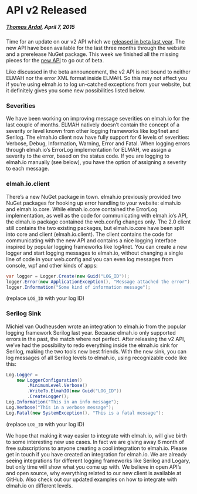 # API v2 Released##### [Thomas Ardal](http://elmah.io/about/), April 7, 2015Time for an update on our v2 API which we [released in beta last year](https://blog.elmah.io/api-v2-beta-released/). The new API have been available for the last three months through the website and a prerelease NuGet package. This week we finished all the missing pieces for the [new API](https://elmah.io/api/) to go out of beta.Like discussed in the beta announcement, the v2 API is not bound to neither ELMAH nor the error XML format inside ELMAH. So this may not affect you if you’re using elmah.io to log un-catched exceptions from your website, but it definitely gives you some new possibilities listed below.### SeveritiesWe have been working on improving message severities on elmah.io for the last couple of months. ELMAH natively doesn’t contain the concept of a severity or level known from other logging frameworks like log4net and Serilog. The elmah.io client now have fully support for 6 levels of severities: Verbose, Debug, Information, Warning, Error and Fatal. When logging errors through elmah.io’s ErrorLog implementation for ELMAH, we assign a severity to the error, based on the status code. If you are logging to elmah.io manually (see below), you have the option of assigning a severity to each message.### elmah.io.clientThere’s a new NuGet package in town. elmah.io previously provided two NuGet packages for hooking up error handling to your website: elmah.io and elmah.io.core. While elmah.io.core contained the ErrorLog implementation, as well as the code for communicating with elmah.io’s API, the elmah.io package contained the web.config changes only. The 2.0 client still contains the two existing packages, but elmah.io.core have been split into core and client (elmah.io.client). The client contains the code for communicating with the new API and contains a nice logging interface inspired by popular logging frameworks like log4net. You can create a new logger and start logging messages to elmah.io, without changing a single line of code in your web.config and you can even log messages from console, wpf and other kinds of apps:```csharpvar logger = Logger.Create(new Guid("LOG_ID"));logger.Error(new ApplicationException(), "Message attached the error");logger.Information("Some kind of information message");```(replace `LOG_ID` with your log ID)### Serilog SinkMichiel van Oudheusden wrote an integration to elmah.io from the popular logging framework Serilog last year. Because elmah.io only supported errors in the past, the match where not perfect. After releasing the v2 API, we’ve had the possibility to redo everything inside the elmah.io sink for Serilog, making the two tools new best friends. With the new sink, you can log messages of all Serilog levels to elmah.io, using recognizable code like this:```csharpLog.Logger =    new LoggerConfiguration()        .MinimumLevel.Verbose()        .WriteTo.ElmahIO(new Guid("LOG_ID"))        .CreateLogger();Log.Information("This in an info message");Log.Verbose("This in a verbose message");Log.Fatal(new SystemException(), "This is a fatal message");```(replace `LOG_ID` with your log ID)We hope that making it way easier to integrate with elmah.io, will give birth to some interesting new use cases. In fact we are giving away 6 month of free subscriptions to anyone creating a cool integration to elmah.io. Please get in touch if you have created an integration for elmah.io. We are already seeing integrations for different logging frameworks like Serilog and Logary, but only time will show what you come up with. We believe in open API’s and open source, why everything related to our new client is available at GitHub. Also check out our updated examples on how to integrate with elmah.io on different levels.